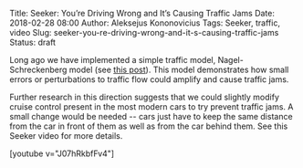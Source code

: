 Title: Seeker: You’re Driving Wrong and It’s Causing Traffic Jams
Date: 2018-02-28 08:00
Author: Aleksejus Kononovicius
Tags: Seeker, traffic, video
Slug: seeker-you-re-driving-wrong-and-it-s-causing-traffic-jams
Status: draft

Long ago we have implemented a simple traffic model, Nagel-Schreckenberg
model (see [this post]({filename}/articles/2014/stok-vaziuok-bangos.md)).
This model demonstrates how small errors or perturbations to traffic flow
could amplify and cause traffic jams.

Further research in this direction suggests that we could slightly modify
cruise control present in the most modern cars to try prevent traffic jams.
A small change would be needed -- cars just have to keep the same distance
from the car in front of them as well as from the car behind them. See this
Seeker video for more details.

[youtube v="J07hRkbfFv4"]

